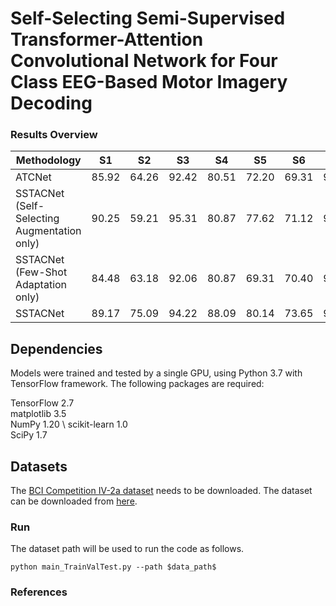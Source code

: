 # Self-Selecting Semi-Supervised Transformer-Attention Convolutional Network for Four Class EEG-Based Motor Imagery Decoding

### Results Overview

| Methodology | S1 | S2 | S3 | S4 | S5 | S6 | S7 | S8 | S9 | Average |
|-|-|-|-|-|-|-|-|-|-|-|
| ATCNet | 85.92 |  64.26 |  92.42 |  80.51  | 72.20  | 69.31 |  94.95  | 82.67 | 88.09 | 81.15 |
| SSTACNet (Self-Selecting Augmentation only) | 90.25  | 59.21 |  95.31 |  80.87  | 77.62 |  71.12  | 91.34 |  84.48  | 86.64 | 81.87 |
| SSTACNet (Few-Shot Adaptation only) | 84.48  | 63.18  | 92.06 |  80.87 |  69.31 |  70.40 |  93.50 |  83.39  | 89.53 | 80.75 |
| SSTACNet | 89.17  | 75.09  | 94.22  | 88.09  | 80.14  | 73.65 |  91.34  | 85.92  | 92.06 | 85.52 |


## Dependencies

Models were trained and tested by a single GPU, using Python 3.7 with TensorFlow framework. The following packages are required:

TensorFlow 2.7 \
matplotlib 3.5 \
NumPy 1.20 \ 
scikit-learn 1.0 \
SciPy 1.7

## Datasets

The [BCI Competition IV-2a dataset](https://www.bbci.de/competition/iv/#dataset2a) needs to be downloaded. The dataset can be downloaded from [here](http://bnci-horizon-2020.eu/database/data-sets).

### Run

The dataset path will be used to run the code as follows.

```
python main_TrainValTest.py --path $data_path$
```
### References


